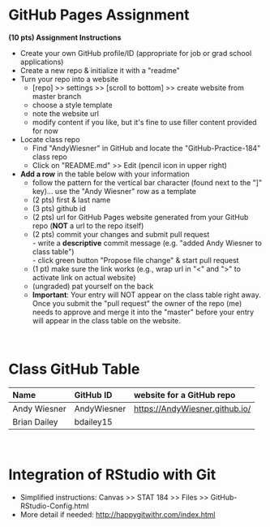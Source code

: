 
# GitHub Pages Assignment

**(10 pts) Assignment Instructions**

- Create your own GitHub profile/ID (appropriate for job or grad school applications)  
- Create a new repo & initialize it with a "readme"   
- Turn your repo into a website  
    - [repo] >> settings >> [scroll to bottom] >> create website from master branch  
    - choose a style template 
    - note the website url  
    - modify content if you like, but it's fine to use filler content provided for now  
- Locate class repo
    - Find "AndyWiesner" in GitHub and locate the "GitHub-Practice-184" class repo
    - Click on "README.md" >> Edit (pencil icon in upper right)
- **Add a row** in the table below with your information 
    - follow the pattern for the vertical bar character (found next to the "]" key)... use the "Andy Wiesner" row as a template
    - (2 pts) first & last name  
    - (3 pts) github id  
    - (2 pts) url for GitHub Pages website generated from your GitHub repo (**NOT** a url to the repo itself)
    - (2 pts) commit your changes and submit pull request   
            - write a **descriptive** commit message (e.g. "added Andy Wiesner to class table")  
            - click green button "Propose file change" & start pull request  
    - (1 pt) make sure the link works (e.g., wrap url in "<" and ">" to activate link on actual website)  
    - (ungraded) pat yourself on the back
    - **Important**: Your entry will NOT appear on the class table right away.  Once you submit the "pull request" the owner of the repo (me) needs to approve and merge it into the "master" before your entry will appear in the class table on the website. 

<br>

# Class GitHub Table 

|Name                     |GitHub ID             |website for a GitHub repo                                |  
|:------------------------|:---------------------|:--------------------------------------------------------|  
| Andy Wiesner | AndyWiesner | <https://AndyWiesner.github.io/> | 
| Brian Dailey | bdailey15 | | <https://bdailey150.github.io/Stat184/>|

<br>

# Integration of RStudio with Git

- Simplified instructions: Canvas >> STAT 184 >> Files >> GitHub-RStudio-Config.html  
- More detail if needed: <http://happygitwithr.com/index.html>


